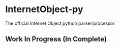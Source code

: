 # InternetObject-py

The official Internet Object python parser/processor

## Work In Progress (In Complete)
